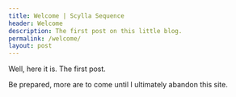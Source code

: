 ```yaml
---
title: Welcome | Scylla Sequence
header: Welcome
description: The first post on this little blog.
permalink: /welcome/
layout: post
---
```


Well, here it is. The first post.

Be prepared, more are to come until I ultimately abandon this site.
